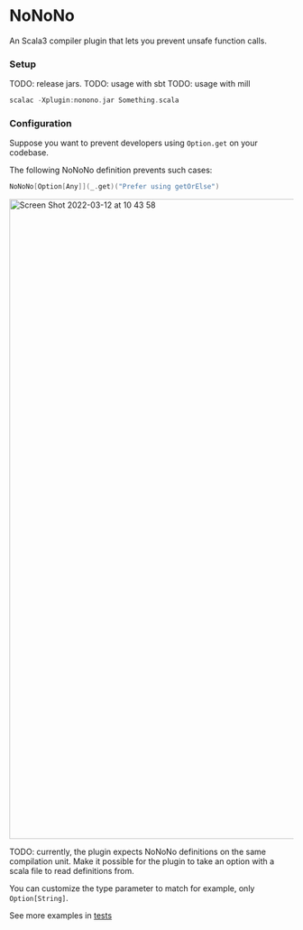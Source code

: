 # NoNoNo

An Scala3 compiler plugin that lets you prevent unsafe function calls.

### Setup

TODO: release jars.
TODO: usage with sbt
TODO: usage with mill

```scala
scalac -Xplugin:nonono.jar Something.scala
```

### Configuration

Suppose you want to prevent developers using `Option.get` on your codebase.

The following NoNoNo definition prevents such cases:

```scala
NoNoNo[Option[Any]](_.get)("Prefer using getOrElse")
```

<img width="1134" alt="Screen Shot 2022-03-12 at 10 43 58" src="https://user-images.githubusercontent.com/331/158126035-1d43cb14-6d1c-43a1-a4d0-951634e4bcca.png">


TODO: currently, the plugin expects NoNoNo definitions on the same compilation unit. Make it possible for the plugin to take an option with a scala file to read definitions from.

You can customize the type parameter to match for example, only `Option[String]`.

See more examples in [tests](nonono-plugin/tests/src/nonono/PluginTest.scala)
